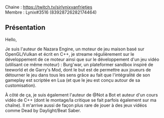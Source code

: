 Chaine : https://twitch.tv/sirlynixvanfrietjes  
Membre : Lynix#3516 (83928726282174464)

## Présentation

Hello, 

Je suis l'auteur de Nazara Engine, un moteur de jeu maison basé sur OpenGL/Vulkan et écrit en C++, je streame régulièrement sur le développement de ce moteur ainsi que sur le développement d'un jeu vidéo (utilisant ce même moteur) : Burg'war, un plateformer sandbox inspiré de teeworld et de Garry's Mod, dont le but est de permettre aux joueurs de détourner le jeu dans tous les sens grâce au fait que l'intégralité de son gameplay est scriptée en Lua (et que le jeu est conçu autour de sa customisation).

À côté de ça, je suis également l'auteur de @Not a Bot et auteur d'un cours vidéo de C++ (dont le montage/la critique se fait parfois également sur ma chaîne). Il m'arrive aussi de façon plus rare de jouer à des jeux vidéos comme Dead by Daylight/Beat Saber.
